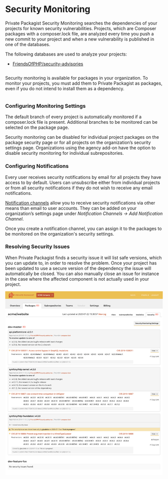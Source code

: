 # Security Monitoring

Private Packagist Security Monitoring searches the dependencies of your projects for known security vulnerabilities.
Projects, which are Composer packages with a composer.lock file, are analyzed every time you push a new commit to your project and when a new vulnerability is published in one of the databases.

The following databases are used to analyze your projects:
* [FriendsOfPHP/security-advisories](https://github.com/FriendsOfPHP/security-advisories)

<div class="row column">
    <div class="callout warning">
        <p>Security monitoring is available for packages in your organization. To monitor your projects, you must add them to Private Packagist as packages, even if you do not intend to install them as a dependency.</p>
    </div>
</div>


### Configuring Monitoring Settings
The default branch of every project is automatically monitored if a composer.lock file is present.
Additional branches to be monitored can be selected on the package page.

Security monitoring can be disabled for individual project packages on the package security page or for all projects
on the organization’s security settings page.
Organizations using the agency add-on have the option to disable security monitoring for individual subrepositories.

### Configuring Notifications
Every user receives security notifications by email for all projects they have access to by default.
Users can unsubscribe either from individual projects or from all security notifications if they do not wish to receive any email notifications.

[Notification channels](./notifications.md) allow you to receive security notifications via other means than email to user accounts. They can be added on your organization’s settings page under *Notification Channels -> Add Notification Channel*.

Once you create a notification channel, you can assign it to the packages to be monitored on the organization's security settings.

### Resolving Security Issues
When Private Packagist finds a security issue it will list safe versions, which you can update to, in order to resolve the problem.
Once your project has been updated to use a secure version of the dependency the issue will automatically be closed.
You can also manually close an issue for instance in the case where the affected component is not actually used in your project.

![Handle security issues](/Resources/public/img/docs/features/Package-SecurityMonitoring-20200723.png)
